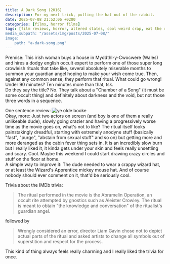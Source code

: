 ```yaml
---
title: A Dark Song (2016)
description: For my next trick, pulling the hat out of the rabbit.
date: 2025-07-08 21:52:06 +0200
categories: [films, horror films]
tags: [film reviews, horror, altered states, cool weird crap, eat the rich, featuring a dog, featuring the most obnoxious people on earth, haunted-housesploitation, irish people are weird, middleofnowherecore, they don't say the title]
media_subpath: "/assets/img/posts/2025-07-08/"
image:
    path: "a-dark-song.png"
---
```

<span class="reviewsection">Premise:</span> This irish woman buys a house in Myddthl-y-Cwocwere (Wales) and hires a dodgy english occult expert to perform one of those super long crowleish rituals that take like, several absolutely miserable months to summon your guardian angel hoping to make your wish come true. Then, against any common sense, they perform that ritual. What could go wrong!<br/>
<span class="reviewsection">Under 90 minutes?</span> Ten minutes more than that, tsk.<br/>
<span class="reviewsection">Do they say the title?</span> No. They talk about a "Chamber of a Song" (it must be some occult thing) and definitely about darkness and the void, but not those three words in a sequence.

<span class="reviewsection">One sentence review:</span> ![ye olde booke](book.png)<br/>
<span class="reviewsection">Okay, more:</span> Just two actors on screen (and boy is one of them a really unlikeable dude), slowly going crazier and having a progressively worse time as the movie goes on, what's not to like? The ritual itself looks painstakingly dreadful, starting with extremely anodyne stuff (basically "fast", "purge", "abstain from sexual stuff" and so on) but getting more and more deranged as the cabin fever thing sets in. It is an incredibly slow burn but I really liked it, it kinda gets under your skin and feels really unsettling and scary. Cool. Maybe this weekend I could start drawing crazy circles and stuff on the floor at home.<br/>
<span class="reviewsection">A simple way to improve it:</span> The dude needed to wear a crappy wizard hat, or at least the Wizard's Apprentice mickey mouse hat. And of course nobody should ever comment on it, that'd be seriously cool.

<span class="reviewsection">Trivia about the IMDb trivia:</span>
> The ritual performed in the movie is the Abramelin Operation, an occult rite attempted by gnostics such as Aleister Crowley. The ritual is meant to obtain "the knowledge and conversation" of the ritualist's guardian angel.

followed by

> Wrongly considered an error, director Liam Gavin chose not to depict actual parts of the ritual and asked artists to change all symbols out of superstition and respect for the process.

This kind of thing always feels really charming and I really liked the trivia for once.